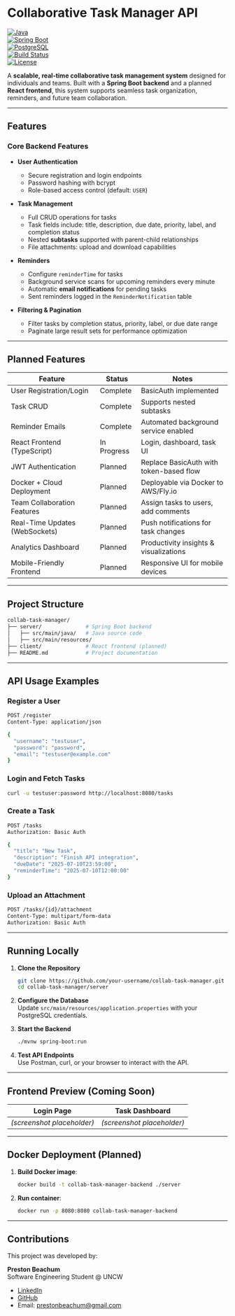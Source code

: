 # Collaborative Task Manager API
[![Java](https://img.shields.io/badge/Java-21-blue)](https://www.oracle.com/java/)  
[![Spring Boot](https://img.shields.io/badge/Spring_Boot-3.4.5-brightgreen)](https://spring.io/projects/spring-boot)  
[![PostgreSQL](https://img.shields.io/badge/PostgreSQL-15-blue)](https://www.postgresql.org/)  
[![Build Status](https://img.shields.io/badge/build-passing-brightgreen)]()  
[![License](https://img.shields.io/badge/license-MIT-blue)](LICENSE)  

A **scalable, real-time collaborative task management system** designed for individuals and teams. Built with a **Spring Boot backend** and a planned **React frontend**, this system supports seamless task organization, reminders, and future team collaboration.

---

## Features

### Core Backend Features
- **User Authentication**
  - Secure registration and login endpoints
  - Password hashing with bcrypt
  - Role-based access control (default: `USER`)

- **Task Management**
  - Full CRUD operations for tasks
  - Task fields include: title, description, due date, priority, label, and completion status
  - Nested **subtasks** supported with parent-child relationships
  - File attachments: upload and download capabilities

- **Reminders**
  - Configure `reminderTime` for tasks
  - Background service scans for upcoming reminders every minute
  - Automatic **email notifications** for pending tasks
  - Sent reminders logged in the `ReminderNotification` table

- **Filtering & Pagination**
  - Filter tasks by completion status, priority, label, or due date range
  - Paginate large result sets for performance optimization

---

## Planned Features

| Feature                            | Status         | Notes                                   |
|------------------------------------|----------------|-----------------------------------------|
| User Registration/Login            | Complete       | BasicAuth implemented                   |
| Task CRUD                          | Complete       | Supports nested subtasks                |
| Reminder Emails                    | Complete       | Automated background service enabled    |
| React Frontend (TypeScript)        | In Progress    | Login, dashboard, task UI               |
| JWT Authentication                 | Planned        | Replace BasicAuth with token-based flow |
| Docker + Cloud Deployment          | Planned        | Deployable via Docker to AWS/Fly.io     |
| Team Collaboration Features        | Planned        | Assign tasks to users, add comments     |
| Real-Time Updates (WebSockets)     | Planned        | Push notifications for task changes     |
| Analytics Dashboard                | Planned        | Productivity insights & visualizations  |
| Mobile-Friendly Frontend           | Planned        | Responsive UI for mobile devices        |

---

## Project Structure

```bash
collab-task-manager/
├── server/              # Spring Boot backend
│   ├── src/main/java/   # Java source code
│   ├── src/main/resources/
├── client/              # React frontend (planned)
├── README.md            # Project documentation
```

---

## API Usage Examples

### Register a User
```bash
POST /register
Content-Type: application/json

{
  "username": "testuser",
  "password": "password",
  "email": "testuser@example.com"
}
```

### Login and Fetch Tasks
```bash
curl -u testuser:password http://localhost:8080/tasks
```

### Create a Task
```bash
POST /tasks
Authorization: Basic Auth

{
  "title": "New Task",
  "description": "Finish API integration",
  "dueDate": "2025-07-10T23:59:00",
  "reminderTime": "2025-07-10T12:00:00"
}
```

### Upload an Attachment
```bash
POST /tasks/{id}/attachment
Content-Type: multipart/form-data
Authorization: Basic Auth
```

---

## Running Locally

1. **Clone the Repository**  
   ```bash
   git clone https://github.com/your-username/collab-task-manager.git
   cd collab-task-manager/server
   ```

2. **Configure the Database**  
   Update `src/main/resources/application.properties` with your PostgreSQL credentials.

3. **Start the Backend**  
   ```bash
   ./mvnw spring-boot:run
   ```

4. **Test API Endpoints**  
   Use Postman, curl, or your browser to interact with the API.

---

## Frontend Preview (Coming Soon)

| Login Page              | Task Dashboard            |
|-------------------------|----------------------------|
| *(screenshot placeholder)* | *(screenshot placeholder)* |

---

## Docker Deployment (Planned)

1. **Build Docker image**:  
   ```bash
   docker build -t collab-task-manager-backend ./server
   ```
2. **Run container**:  
   ```bash
   docker run -p 8080:8080 collab-task-manager-backend
   ```

---

## Contributions

This project was developed by:  

**Preston Beachum**  
Software Engineering Student @ UNCW  
- [LinkedIn]([https://linkedin.com/in/your-link](https://www.linkedin.com/in/preston-beachum-a3b7b12ba/))  
- [GitHub]([https://github.com/your-username](https://github.com/prestonbeachum/prestonbeachum))  
- Email: prestonbeachum@gmail.com  
